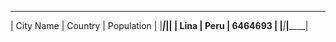  __________________________________ 
| City Name | Country | Population |
|___________|_________|____________|
| Lina      | Peru    | 6464693    |
|___________|_________|____________|